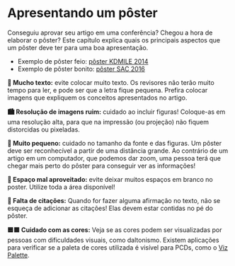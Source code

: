 # Apresentando um pôster

Conseguiu aprovar seu artigo em uma conferência? Chegou a hora de elaborar o pôster? Este capítulo explica quais os 
principais aspectos que um pôster deve ter para uma boa apresentação.

* Exemplo de pôster feio: [pôster KDMILE 2014](imagens/posters/poster%20%5BKDMILE%202014%5D.pdf)
* Exemplo de pôster bonito: [pôster SAC 2016](imagens/posters/poster%20%5BSAC%202016%5D.pdf)

**📃 Mucho texto:** evite colocar muito texto. Os revisores não terão muito tempo para ler, e pode ser que a letra fique 
pequena. Prefira colocar imagens que expliquem os conceitos apresentados no artigo.

**🏙️ Resolução de imagens ruim:** cuidado ao incluir figuras! Coloque-as em uma resolução alta, para que na impressão 
(ou projeção) não fiquem distorcidas ou pixeladas.

**🔎 Muito pequeno:** cuidado no tamanho da fonte e das figuras. Um pôster deve ser reconhecível a partir de uma 
distância grande. Ao contrário de um artigo em um computador, que podemos dar zoom, uma pessoa terá que chegar mais 
perto do pôster para conseguir ver as informações!

**🌵 Espaço mal aproveitado:** evite deixar muitos espaços em branco no poster. Utilize toda a área disponível!

**🔗 Falta de citações:** Quando for fazer alguma afirmação no texto, não se esqueça de adicionar as citações! Elas 
devem estar contidas no pé do pôster.

**🟦🟪 Cuidado com as cores:** Veja se as cores podem ser visualizadas por pessoas com dificuldades visuais, como 
daltonismo. Existem aplicações para verificar se a paleta de cores utilizada é visível para PCDs, como o 
[Viz Palette](https://projects.susielu.com/viz-palette).
